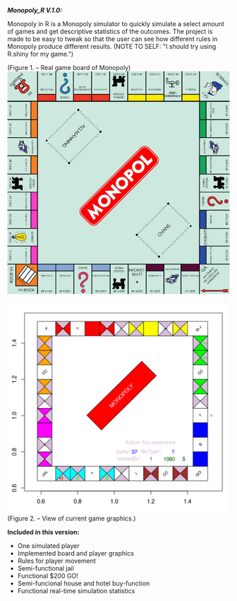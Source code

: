 _**Monopoly_R V.1.0:**_

Monopoly in R is a Monopoly simulator to quickly simulate a select amount of games
and get descriptive statistics of the outcomes. The project is made to be easy to 
tweak so that the user can see how different rules in Monopoly produce different 
results. (NOTE TO SELF: "I should try using R.shiny for my game.")

(Figure 1. – Real game board of Monopoly)
![Real game board of Monopoly](https://github.com/23ThomasStreet/Monopoly-in-R/blob/main/monopolyReal.jpeg?raw=true?width="400"?height="790")

![View of current game graphics](https://github.com/23ThomasStreet/Monopoly-in-R/blob/main/boardTest.png?raw=true)
(Figure 2. – View of current game graphics.)

**Included in this version:**
* One simulated player
* Implemented board and player graphics
* Rules for player movement
* Semi-functional jail
* Functional $200 GO!
* Semi-funcional house and hotel buy-function
* Functional real-time simulation statistics
